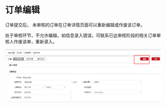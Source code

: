 # 订单编辑

订单提交后， 未审核的订单在订单详情页面可以重新编辑或作废该订单。

处于审核环节，不允许编辑，如信息录入错误，可联系已达审核阶段的相关订单审核人作废该单，重新录入。

![](/articles/business/2-/images/14.png)